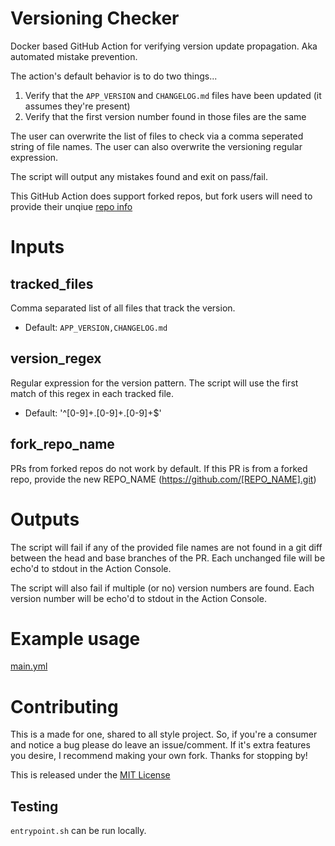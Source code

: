 # Versioning Checker

Docker based GitHub Action for verifying version update propagation. Aka automated mistake prevention.

The action's default behavior is to do two things...
1. Verify that the `APP_VERSION` and `CHANGELOG.md` files have been updated (it assumes they're present)
2. Verify that the first version number found in those files are the same

The user can overwrite the list of files to check via a comma seperated string of file names.
The user can also overwrite the versioning regular expression.

The script will output any mistakes found and exit on pass/fail.

This GitHub Action does support forked repos, but fork users will need to provide their unqiue [repo info](#inputs)

# Inputs

## tracked_files

Comma separated list of all files that track the version.
- Default: `APP_VERSION,CHANGELOG.md`

## version_regex

Regular expression for the version pattern. The script will use the first match of this regex in each tracked file.
- Default: '^[0-9]+\.[0-9]+\.[0-9]+$'

## fork_repo_name

PRs from forked repos do not work by default. If this PR is from a forked repo, provide the new REPO_NAME (https://github.com/[REPO_NAME].git)

# Outputs

The script will fail if any of the provided file names are not found in a git diff between the head and base branches of the PR. Each unchanged file will be echo'd to stdout in the Action Console.

The script will also fail if multiple (or no) version numbers are found. Each version number will be echo'd to stdout in the Action Console.

# Example usage

[main.yml](.github/workflows/main.yml)

# Contributing

This is a made for one, shared to all style project. So, if you're a consumer and notice a bug please do leave an issue/comment. If it's extra features you desire, I recommend making your own fork. Thanks for stopping by!

This is released under the [MIT License](LICENSE)

## Testing

`entrypoint.sh` can be run locally.